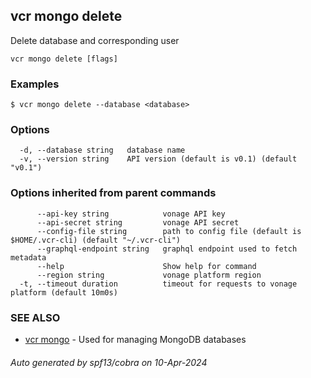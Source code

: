 ## vcr mongo delete

Delete database and corresponding user

```
vcr mongo delete [flags]
```

### Examples

```
$ vcr mongo delete --database <database>
```

### Options

```
  -d, --database string   database name
  -v, --version string    API version (default is v0.1) (default "v0.1")
```

### Options inherited from parent commands

```
      --api-key string            vonage API key
      --api-secret string         vonage API secret
      --config-file string        path to config file (default is $HOME/.vcr-cli) (default "~/.vcr-cli")
      --graphql-endpoint string   graphql endpoint used to fetch metadata
      --help                      Show help for command
      --region string             vonage platform region
  -t, --timeout duration          timeout for requests to vonage platform (default 10m0s)
```

### SEE ALSO

* [vcr mongo](vcr_mongo.md)	 - Used for managing MongoDB databases

###### Auto generated by spf13/cobra on 10-Apr-2024
